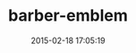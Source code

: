 ---
layout: post
title:  "barber-emblem"
repo:   "machty/barber-emblem"
date:   2015-02-18 17:05:19
gemurl: https://github.com/machty/barber-emblem
---